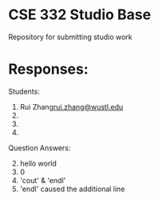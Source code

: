 # CSE 332 Studio Base
Repository for submitting studio work

# Responses:
Students:

1. Rui Zhang<rui.zhang@wustl.edu>
2. 
3. 
4. 


Question Answers:

2. hello world
3. 0
4. 'cout' & 'endl'
5. 'endl' caused the additional line

